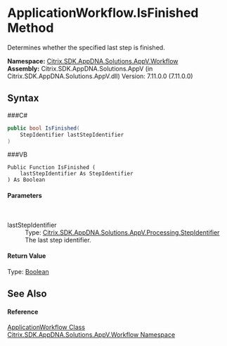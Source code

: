 # ApplicationWorkflow.IsFinished Method 
 

Determines whether the specified last step is finished.

**Namespace:**&nbsp;<a href="N_Citrix_SDK_AppDNA_Solutions_AppV_Workflow">Citrix.SDK.AppDNA.Solutions.AppV.Workflow</a><br />**Assembly:**&nbsp;Citrix.SDK.AppDNA.Solutions.AppV (in Citrix.SDK.AppDNA.Solutions.AppV.dll) Version: 7.11.0.0 (7.11.0.0)

## Syntax

###C#
```csharp
public bool IsFinished(
	StepIdentifier lastStepIdentifier
)
```

###VB
```vbnet
Public Function IsFinished ( 
	lastStepIdentifier As StepIdentifier
) As Boolean
```


#### Parameters
&nbsp;<dl><dt>lastStepIdentifier</dt><dd>Type: <a href="T_Citrix_SDK_AppDNA_Solutions_AppV_Processing_StepIdentifier">Citrix.SDK.AppDNA.Solutions.AppV.Processing.StepIdentifier</a><br />The last step identifier.</dd></dl>

#### Return Value
Type: <a href="http://msdn2.microsoft.com/en-us/library/a28wyd50" target="_blank">Boolean</a><br />

## See Also


#### Reference
<a href="T_Citrix_SDK_AppDNA_Solutions_AppV_Workflow_ApplicationWorkflow">ApplicationWorkflow Class</a><br /><a href="N_Citrix_SDK_AppDNA_Solutions_AppV_Workflow">Citrix.SDK.AppDNA.Solutions.AppV.Workflow Namespace</a><br />